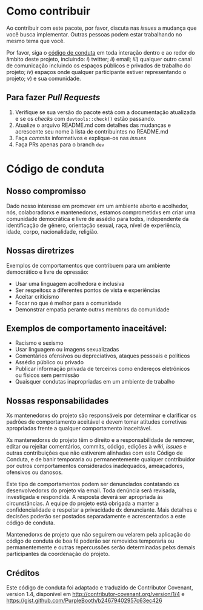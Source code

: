 # Como contribuir

Ao contribuir com este pacote, por favor, discuta nas _issues_ a mudança que você busca implementar. Outras pessoas podem estar trabalhando no mesmo tema que você.

Por favor, siga o [código de conduta]() em toda interação dentro e ao redor do âmbito deste projeto, incluindo: _i_) twitter; _ii_) email; _iii_) qualquer outro canal de comunicação incluindo os espaços públicos e privados de trabalho do projeto; _iv_) espaços onde qualquer participante estiver representando o projeto; _v_) e sua comunidade.

## Para fazer _Pull Requests_

1. Verifique se sua versão do pacote está com a documentação atualizada e se os _checks_ com `devtools::check()` estão passando.
2. Atualize o arquivo README.md com detalhes das mudanças e acrescente seu nome à lista de contribuintes no README.md
3. Faça _commits_ informativos e explique-os nas _issues_ 
4. Faça PRs apenas para o branch `dev`


# Código de conduta

## Nosso compromisso

Dado nosso interesse em promover em um ambiente aberto e acolhedor, nós, colaboradorxs e mantenedorxs, estamos comprometidxs em criar uma comunidade democrática e livre de assédio para todxs, independente da identificação de gênero, orientação sexual, raça, nível de experiência, idade, corpo, nacionalidade, religião. 

## Nossas diretrizes
Exemplos de comportamentos que contribuem para um ambiente democrático e livre de opressão:

- Usar uma linguagem acolhedora e inclusiva
- Ser respeitosx a diferentes pontos de vista e experiências
- Aceitar criticismo
- Focar no que é melhor para a comunidade
- Demonstrar empatia perante outrxs membrxs da comunidade

## Exemplos de comportamento inaceitável:

- Racismo e sexismo
- Usar linguagem ou imagens sexualizadas
- Comentários ofensivos ou depreciativos, ataques pessoais e políticos
- Assédio público ou privado
- Publicar informação privada de terceirxs como endereços eletrônicos ou físicos sem permissão
- Quaisquer condutas inapropriadas em um ambiente de trabalho

## Nossas responsabilidades

Xs mantenedorxs do projeto são responsáveis por determinar e clarificar os padrões de comportamento aceitável e devem tomar atitudes corretivas apropriadas frente a qualquer comportamento inaceitável.

Xs mantenedorxs do projeto têm o direito e a responsabilidade de remover, editar ou rejeitar comentários, commits, código, edições à _wiki_, _issues_ e outras contribuições que não estiverem alinhadas com este Código de Conduta, e de banir temporaria ou permanentemente qualquer contribuidor por outros comportamentos considerados inadequados, ameaçadores, ofensivos ou danosos.

Este tipo de comportamentos podem ser denunciados contatando xs desenvolvedorxs do projeto via  email. Toda denúncia será revisada, investigada e respondida. A resposta deverá ser apropriada às circunstâncias. A equipe do projeto está obrigada a manter a confidencialidade e respeitar a privacidade dx denunciante. 
Mais detalhes e decisões poderão ser postados separadamente e acrescentados a este código de conduta. 

Mantenedorxs de projeto que não seguirem ou velarem pela aplicação do código de conduta de boa fé poderão ser removidxs temporaria ou permanentemente e outras repercussões serão determinadas pelxs demais participantes da coordenação do projeto.

## Créditos
Este código de conduta foi adaptado e traduzido de Contributor Covenant, version 1.4,
disponível em http://contributor-covenant.org/version/1/4 e https://gist.github.com/PurpleBooth/b24679402957c63ec426

